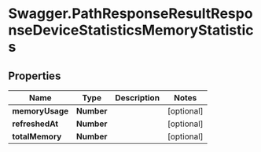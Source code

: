 # Swagger.PathResponseResultResponseDeviceStatisticsMemoryStatistics

## Properties
Name | Type | Description | Notes
------------ | ------------- | ------------- | -------------
**memoryUsage** | **Number** |  | [optional] 
**refreshedAt** | **Number** |  | [optional] 
**totalMemory** | **Number** |  | [optional] 


